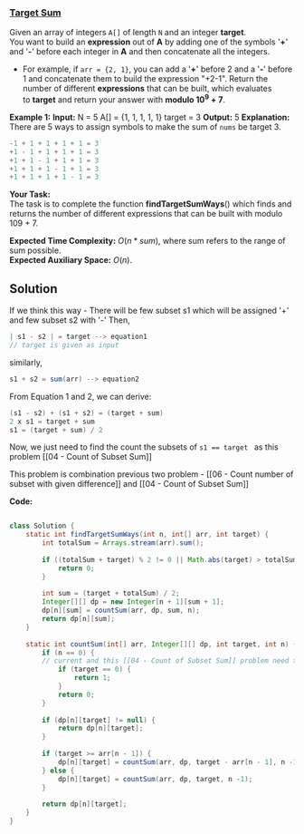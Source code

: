 ### [Target Sum](https://www.geeksforgeeks.org/problems/target-sum-1626326450/1)

Given an array of integers `A[]` of length `N` and an integer **target**.  
You want to build an **expression** out of **A** by adding one of the symbols '**+**' and '**-**' before each integer in **A** and then concatenate all the integers.
- For example, if `arr = {2, 1}`, you can add a '**+**' before 2 and a '**-**' before 1 and concatenate them to build the expression "+2-1".
Return the number of different **expressions** that can be built, which evaluates to **target** and return your answer with **modulo $10^9 + 7$**.

**Example 1:**
**Input:**
N = 5
A[] = {1, 1, 1, 1, 1}
target = 3
**Output:** 5
**Explanation:**
There are 5 ways to assign symbols to make the sum of `nums` be target 3.
```java
-1 + 1 + 1 + 1 + 1 = 3
+1 - 1 + 1 + 1 + 1 = 3
+1 + 1 - 1 + 1 + 1 = 3
+1 + 1 + 1 - 1 + 1 = 3
+1 + 1 + 1 + 1 - 1 = 3
```

**Your Task:**  
The task is to complete the function **findTargetSumWays**() which finds and returns the number of different expressions that can be built with modulo 109 + 7.

**Expected Time Complexity:** $O(n * sum)$, where sum refers to the range of sum possible.  
**Expected Auxiliary Space:** $O(n)$.
## Solution

If we think this way -
There will be few subset s1 which will be assigned '+' and few subset s2 with '-'
Then, 
```java
| s1 - s2 | = target --> equation1
// target is given as input
```

similarly, 
```java
s1 + s2 = sum(arr) --> equation2
```

From Equation 1 and 2, we can derive:
```java
(s1 - s2) + (s1 + s2) = (target + sum)
2 x s1 = target + sum
s1 = (target + sum) / 2
```

Now, we just need to find the count the subsets of `s1 == target ` as this problem [[04 - Count of Subset Sum]]

This problem is combination previous two problem - [[06 - Count number of subset with given difference]] and [[04 - Count of Subset Sum]]

**Code:**

```java

class Solution {
    static int findTargetSumWays(int n, int[] arr, int target) {
        int totalSum = Arrays.stream(arr).sum();
        
        if ((totalSum + target) % 2 != 0 || Math.abs(target) > totalSum) {
            return 0;
        }
        
        int sum = (target + totalSum) / 2;
        Integer[][] dp = new Integer[n + 1][sum + 1];
        dp[n][sum] = countSum(arr, dp, sum, n);
        return dp[n][sum];
    }
    
    static int countSum(int[] arr, Integer[][] dp, int target, int n) {
        if (n == 0) {
        // current and this [[04 - Count of Subset Sum]] problem need to be executed till end of the array since we need all the target even with zero, ex - arr = [0, 0, 0] , because we need count here
            if (target == 0) {
                return 1;
            }
            return 0;
        }
        
        if (dp[n][target] != null) {
            return dp[n][target];
        }
        
        if (target >= arr[n - 1]) {
            dp[n][target] = countSum(arr, dp, target - arr[n - 1], n -1) + countSum(arr, dp, target, n -1);
        } else {
            dp[n][target] = countSum(arr, dp, target, n -1);
        }
        
        return dp[n][target];
    }
}

```

